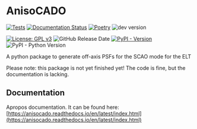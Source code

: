 # AnisoCADO

[![Tests](https://github.com/AstarVienna/AnisoCADO/actions/workflows/tests.yml/badge.svg)](https://github.com/AstarVienna/AnisoCADO/actions/workflows/tests.yml)
[![Documentation Status](https://readthedocs.org/projects/anisocado/badge/?version=latest)](https://anisocado.readthedocs.io/en/latest/?badge=latest)
[![Poetry](https://img.shields.io/endpoint?url=https://python-poetry.org/badge/v0.json)](https://python-poetry.org/)
![dev version](https://img.shields.io/badge/dynamic/toml?url=https%3A%2F%2Fraw.githubusercontent.com%2FAstarVienna%2FAnisoCADO%2Fmain%2Fpyproject.toml&query=%24.project.version&label=dev%20version&color=teal)

[![License: GPL v3](https://img.shields.io/badge/License-GPLv3-blue.svg)](https://www.gnu.org/licenses/gpl-3.0)
![GitHub Release Date](https://img.shields.io/github/release-date/AstarVienna/AnisoCADO)
[![PyPI - Version](https://img.shields.io/pypi/v/AnisoCADO)](https://pypi.org/project/AnisoCADO/)
![PyPI - Python Version](https://img.shields.io/pypi/pyversions/AnisoCADO)


A python package to generate off-axis PSFs for the SCAO mode for the ELT

Please note: this package is not yet finished yet! The code is fine, but the
documentation is lacking.

## Documentation

Apropos documentation. It can be found here:
[https://anisocado.readthedocs.io/en/latest/index.html](https://anisocado.readthedocs.io/en/latest/index.html)
